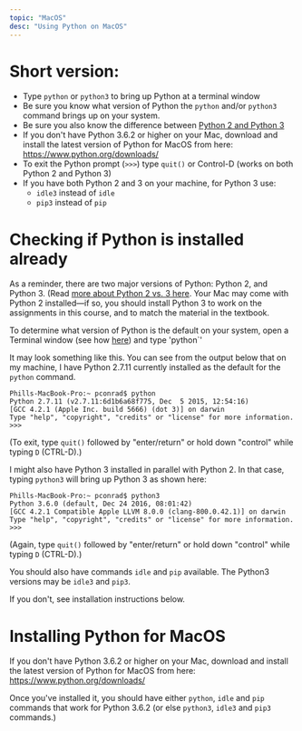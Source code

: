 ```yaml
---
topic: "MacOS"
desc: "Using Python on MacOS"
---
```


# Short version:

* Type `python` or `python3` to bring up Python at a terminal window
* Be sure you know what version of Python the `python` and/or `python3` command brings up on your system.
* Be sure you also know the difference between [Python 2 and Python 3](python2vs3/)
* If you don't have Python 3.6.2 or higher on your Mac, download and install the latest version of Python for MacOS from here: <https://www.python.org/downloads/>
* To exit the Python prompt (`>>>`) type `quit()` or Control-D (works on both Python&nbsp;2 and Python&nbsp;3)
* If you have both Python&nbsp;2 and 3 on your machine, for Python&nbsp;3 use:
    * `idle3` instead of `idle`
    * `pip3` instead of `pip`


    
# Checking if Python is installed already

As a reminder, there are two major versions of Python: Python&nbsp;2, and Python&nbsp;3.  (Read [more about Python&nbsp;2 vs.&nbsp;3 here](python2vs3/).
Your Mac may come with Python&nbsp;2 installed&mdash;if so, you should install Python&nbsp;3 to work on the assignments in this course, and to 
match the material in the textbook.

To determine what version of Python is the default on your system, open a Terminal window (see how [here](http://blog.teamtreehouse.com/introduction-to-the-mac-os-x-command-line))
and type 'python`'

It may look something like this.  You can see from the output below that on my machine, I have Python 2.7.11 currently installed as the 
default for the `python` command.

```
Phills-MacBook-Pro:~ pconrad$ python
Python 2.7.11 (v2.7.11:6d1b6a68f775, Dec  5 2015, 12:54:16) 
[GCC 4.2.1 (Apple Inc. build 5666) (dot 3)] on darwin
Type "help", "copyright", "credits" or "license" for more information.
>>>
```

(To exit,  type `quit()` followed by "enter/return" or hold down "control" while typing `D` (CTRL-D).)

I might also have Python&nbsp;3 installed in parallel with Python&nbsp;2.  In that case, typing `python3` will 
bring up Python&nbsp;3 as shown here:

```
Phills-MacBook-Pro:~ pconrad$ python3
Python 3.6.0 (default, Dec 24 2016, 08:01:42) 
[GCC 4.2.1 Compatible Apple LLVM 8.0.0 (clang-800.0.42.1)] on darwin
Type "help", "copyright", "credits" or "license" for more information.
>>> 
```
(Again,  type `quit()` followed by "enter/return" or hold down "control" while typing `D` (CTRL-D).)

You should also have commands `idle` and `pip` available.    The Python3 versions may be `idle3` and `pip3`.

If you don't, see installation instructions below.

# Installing Python for MacOS

If you don't have Python 3.6.2 or higher on your Mac, download and install the latest version of Python for MacOS from here: <https://www.python.org/downloads/>

Once you've installed it, you should have either `python`, `idle` and `pip` commands that work for Python 3.6.2 (or else `python3`, `idle3` and `pip3` commands.)
